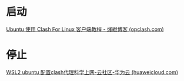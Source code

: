 
# 启动

[Ubuntu 使用 Clash For Linux 客户端教程 - 彧繎博客 (opclash.com)](https://opclash.com/article/302.html)
# 停止

[WSL2 ubuntu 配置clash代理科学上网-云社区-华为云 (huaweicloud.com)](https://bbs.huaweicloud.com/blogs/405107#:~:text=%23%20%E5%81%9C%E6%AD%A2Clash%E6%9C%8D%E5%8A%A1%20sudo%20systemctl%20stop%20clash.service%20%23%20%E7%A6%81%E7%94%A8Clash%E6%9C%8D%E5%8A%A1%EF%BC%8C%E4%BB%A5%E9%98%B2%E6%AD%A2%E5%85%B6%E5%9C%A8%E7%B3%BB%E7%BB%9F%E5%90%AF%E5%8A%A8%E6%97%B6%E8%87%AA%E5%8A%A8%E5%90%AF%E5%8A%A8,clash.service%20%23%20%E5%88%A0%E9%99%A4Clash%E7%9A%84systemd%E6%9C%8D%E5%8A%A1%E5%8D%95%E5%85%83%E6%96%87%E4%BB%B6%20sudo%20rm%20%2Fetc%2Fsystemd%2Fsystem%2Fclash.service%20%23%20clash%E7%9A%84%E4%BA%8C%E8%BF%9B%E5%88%B6%E6%96%87%E4%BB%B6%E5%92%8C%E9%85%8D%E7%BD%AE%E6%96%87%E4%BB%B6%E4%B8%8D%E5%88%A0%E9%99%A4%E4%B9%9F%E8%A1%8C%E3%80%82)